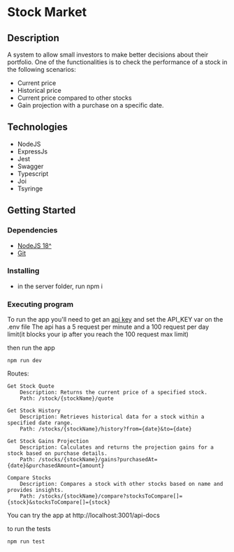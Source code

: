 # Stock Market


## Description

A system to allow small investors to make better decisions about their portfolio. One of the  functionalities is to check the performance of a stock in the following scenarios:

- Current price
- Historical price
- Current price compared to other stocks
- Gain projection with a purchase on a specific date.

## Technologies

- NodeJS
- ExpressJs
- Jest
- Swagger
- Typescript
- Joi
- Tsyringe

## Getting Started

### Dependencies

- [NodeJS 18^](https://nodejs.org/en) 
- [Git](https://git-scm.com/)

### Installing

- in the server folder, run npm i

### Executing program

To run the app you'll need to get an [api key](https://www.alphavantage.co/support/#api-key) and set the API_KEY var on the .env file 
The api has a 5 request per minute and a 100 request per day limit(it blocks your ip after you reach the 100 request max limit)

then run the app
```
npm run dev
```
Routes:

    Get Stock Quote
        Description: Returns the current price of a specified stock.
        Path: /stock/{stockName}/quote

    Get Stock History
        Description: Retrieves historical data for a stock within a specified date range.
        Path: /stocks/{stockName}/history?from={date}&to={date}

    Get Stock Gains Projection
        Description: Calculates and returns the projection gains for a stock based on purchase details.
        Path: /stocks/{stockName}/gains?purchasedAt={date}&purchasedAmount={amount}

    Compare Stocks
        Description: Compares a stock with other stocks based on name and provides insights.
        Path: /stocks/{stockName}/compare?stocksToCompare[]={stock}&stocksToCompare[]={stock}

You can try the app at http://localhost:3001/api-docs 



to run the tests
```
npm run test
```